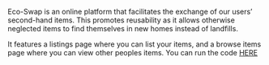 Eco-Swap is an online platform that facilitates the exchange of our users’ second-hand items. This promotes reusability as it allows otherwise neglected items to find themselves in new homes instead of landfills.

It features a listings page where you can list your items, and a browse items page where you can view other peoples items.
You can run the code [HERE](https://replit.com/@RaymondZRWei/Eco-Swapfinal)
